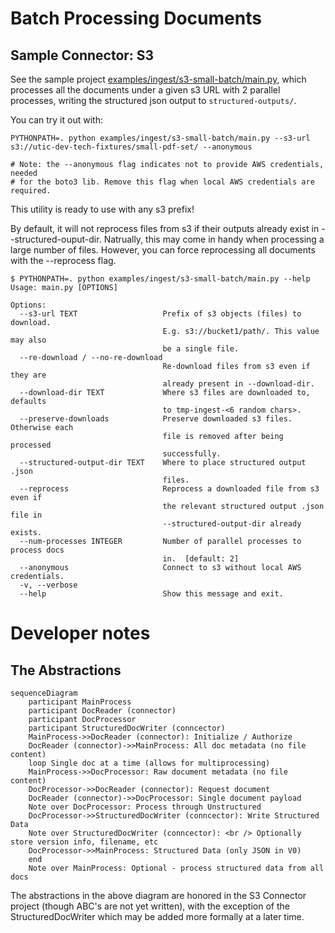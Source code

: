 # Batch Processing Documents

## Sample Connector: S3

See the sample project [examples/ingest/s3-small-batch/main.py](examples/ingest/s3-small-batch/main.py), which processes all the documents under a given s3 URL with 2 parallel processes, writing the structured json output to `structured-outputs/`.

You can try it out with:

    PYTHONPATH=. python examples/ingest/s3-small-batch/main.py --s3-url s3://utic-dev-tech-fixtures/small-pdf-set/ --anonymous

    # Note: the --anonymous flag indicates not to provide AWS credentials, needed 
    # for the boto3 lib. Remove this flag when local AWS credentials are required.

This utility is ready to use with any s3 prefix!

By default, it will not reprocess files from s3 if their outputs already exist in --structured-ouput-dir. Natrually, this may come in handy when processing a large number of files. However, you can force reprocessing all documents with the --reprocess flag. 


```
$ PYTHONPATH=. python examples/ingest/s3-small-batch/main.py --help
Usage: main.py [OPTIONS]

Options:
  --s3-url TEXT                   Prefix of s3 objects (files) to download.
                                  E.g. s3://bucket1/path/. This value may also
                                  be a single file.
  --re-download / --no-re-download
                                  Re-download files from s3 even if they are
                                  already present in --download-dir.
  --download-dir TEXT             Where s3 files are downloaded to, defaults
                                  to tmp-ingest-<6 random chars>.
  --preserve-downloads            Preserve downloaded s3 files. Otherwise each
                                  file is removed after being processed
                                  successfully.
  --structured-output-dir TEXT    Where to place structured output .json
                                  files.
  --reprocess                     Reprocess a downloaded file from s3 even if
                                  the relevant structured output .json file in
                                  --structured-output-dir already exists.
  --num-processes INTEGER         Number of parallel processes to process docs
                                  in.  [default: 2]
  --anonymous                     Connect to s3 without local AWS credentials.
  -v, --verbose
  --help                          Show this message and exit.
```

# Developer notes

## The Abstractions

```mermaid
sequenceDiagram
    participant MainProcess
    participant DocReader (connector)
    participant DocProcessor
    participant StructuredDocWriter (conncector)
    MainProcess->>DocReader (connector): Initialize / Authorize
    DocReader (connector)->>MainProcess: All doc metadata (no file content)
    loop Single doc at a time (allows for multiprocessing)
    MainProcess->>DocProcessor: Raw document metadata (no file content)
    DocProcessor->>DocReader (connector): Request document
    DocReader (connector)->>DocProcessor: Single document payload
    Note over DocProcessor: Process through Unstructured
    DocProcessor->>StructuredDocWriter (conncector): Write Structured Data
    Note over StructuredDocWriter (conncector): <br /> Optionally store version info, filename, etc
    DocProcessor->>MainProcess: Structured Data (only JSON in V0)
    end
    Note over MainProcess: Optional - process structured data from all docs
```

The abstractions in the above diagram are honored in the S3 Connector project (though ABC's are not yet written), with the exception of the StructuredDocWriter which may be added more formally at a later time.
